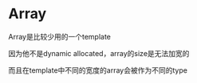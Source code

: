 # Array
Array是比较少用的一个template

因为他不是dynamic allocated，array的size是无法加宽的

而且在template中不同的宽度的array会被作为不同的type
